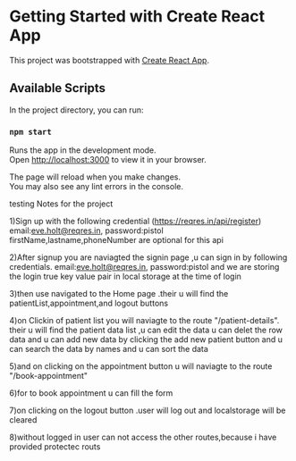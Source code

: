 # Getting Started with Create React App

This project was bootstrapped with [Create React App](https://github.com/facebook/create-react-app).

## Available Scripts

In the project directory, you can run:

### `npm start`

Runs the app in the development mode.\
Open [http://localhost:3000](http://localhost:3000) to view it in your browser.

The page will reload when you make changes.\
You may also see any lint errors in the console.

testing Notes for the project
<!-- Fake API https://reqres.in/ -->
1)Sign up with the following credential (https://reqres.in/api/register)
email:eve.holt@reqres.in,
password:pistol
firstName,lastname,phoneNumber are optional for this api

2)After signup you are naviagted the signin page ,u can sign in by following credentials.
email:eve.holt@reqres.in,
password:pistol
and we are storing the login true key value pair in local storage at the time of login

3)then use navigated to the Home page .their u will find the patientList,appointment,and logout buttons

4)on Clickin of patient list you will naviagte to the route "/patient-details".
their u will find the patient data list ,u can edit the data u can delet the row data and u can add new data by clicking the add new patient button and u can search the data by names and u can sort the data

5)and on clicking on the appointment button u will naviagte to the route "/book-appointment"

6)for to book appointment u can fill the form 

7)on clicking on the logout button .user will log out and localstorage will be cleared

8)without logged in user can not access the other routes,because i have provided protectec routs




